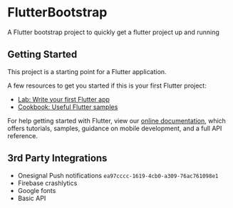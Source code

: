 # FlutterBootstrap
A Flutter bootstrap project to quickly get a flutter project up and running

## Getting Started

This project is a starting point for a Flutter application.

A few resources to get you started if this is your first Flutter project:

- [Lab: Write your first Flutter app](https://flutter.dev/docs/get-started/codelab)
- [Cookbook: Useful Flutter samples](https://flutter.dev/docs/cookbook)

For help getting started with Flutter, view our
[online documentation](https://flutter.dev/docs), which offers tutorials,
samples, guidance on mobile development, and a full API reference.


## 3rd Party Integrations

- Onesignal Push notifications `ea97cccc-1619-4cb0-a309-76ac761098e1`
- Firebase crashlytics
- Google fonts
- Basic API